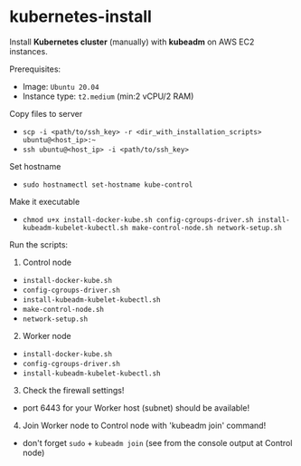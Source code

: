 # kubernetes-install
Install **Kubernetes cluster** (manually) with **kubeadm** on AWS EC2 instances.

Prerequisites:
 - Image: `Ubuntu 20.04`
 - Instance type: `t2.medium` (min:2 vCPU/2 RAM)

Copy files to server
 - `scp -i <path/to/ssh_key> -r <dir_with_installation_scripts> ubuntu@<host_ip>:~`
 - `ssh ubuntu@<host_ip> -i <path/to/ssh_key>`

Set hostname
 - `sudo hostnamectl set-hostname kube-control`

Make it executable
 - `chmod u+x install-docker-kube.sh config-cgroups-driver.sh install-kubeadm-kubelet-kubectl.sh make-control-node.sh network-setup.sh`

Run the scripts:
1. Control node
- `install-docker-kube.sh`
- `config-cgroups-driver.sh`
- `install-kubeadm-kubelet-kubectl.sh`
- `make-control-node.sh`
- `network-setup.sh`
2. Worker node 
- `install-docker-kube.sh`
- `config-cgroups-driver.sh`
- `install-kubeadm-kubelet-kubectl.sh`
3. Check the firewall settings!
- port 6443 for your Worker host (subnet) should be available!
4. Join Worker node to Control node with 'kubeadm join' command!
- don't forget `sudo` + `kubeadm join` (see from the console output at Control node)

